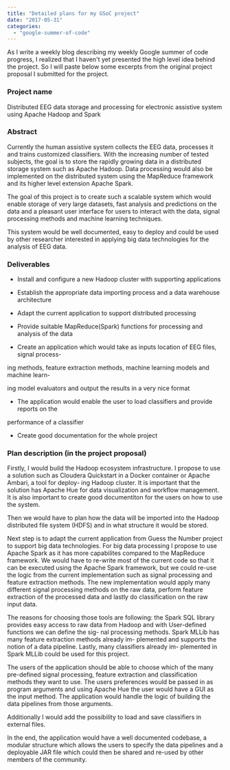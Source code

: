 ```yaml
---
title: "Detailed plans for my GSoC project"
date: "2017-05-31"
categories: 
  - "google-summer-of-code"
---
```


As I write a weekly blog describing my weekly Google summer of code progress, I realized that I haven't yet presented the high level idea behind the project. So I will paste below some excerpts from the original project proposal I submitted for the project.

### Project name

Distributed EEG data storage and processing for electronic assistive system using Apache Hadoop and Spark

### Abstract

Currently the human assistive system collects the EEG data, processes it and trains customized classifiers. With the increasing number of tested subjects, the goal is to store the rapidly growing data in a distributed storage system such as Apache Hadoop. Data processing would also be implemented on the distributed system using the MapReduce framework and its higher level extension Apache Spark.

The goal of this project is to create such a scalable system which would enable storage of very large datasets, fast analysis and predictions on the data and a pleasant user interface for users to interact with the data, signal processing methods and machine learning techniques.

This system would be well documented, easy to deploy and could be used by other researcher interested in applying big data technologies for the analysis of EEG data.

### Deliverables

- Install and configure a new Hadoop cluster with supporting applications

- Establish the appropriate data importing process and a data warehouse architecture

- Adapt the current application to support distributed processing

- Provide suitable MapReduce(Spark) functions for processing and analysis of the data

- Create an application which would take as inputs location of EEG files, signal process-

ing methods, feature extraction methods, machine learning models and machine learn-

ing model evaluators and output the results in a very nice format

- The application would enable the user to load classifiers and provide reports on the

performance of a classifier

- Create good documentation for the whole project

### Plan description (in the project proposal)

Firstly, I would build the Hadoop ecosystem infrastructure. I propose to use a solution such as Cloudera Quickstart in a Docker container or Apache Ambari, a tool for deploy- ing Hadoop cluster. It is important that the solution has Apache Hue for data visualization and workflow management. It is also important to create good documentiton for the users on how to use the system.

Then we would have to plan how the data will be imported into the Hadoop distributed file system (HDFS) and in what structure it would be stored.

Next step is to adapt the current application from Guess the Number project to support big data technologies. For big data processing I propose to use Apache Spark as it has more capabilites compared to the MapReduce framework. We would have to re-write most of the current code so that it can be executed using the Apache Spark framework, but we could re-use the logic from the current implementation such as signal processing and feature extraction methods. The new implementation would apply many different signal processing methods on the raw data, perform feature extraction of the processed data and lastly do classification on the raw input data.

The reasons for choosing those tools are following: the Spark SQL library provides easy access to raw data from Hadoop and with User-defined functions we can define the sig- nal processing methods. Spark MLLib has many feature extraction methods already im- plemented and supports the notion of a data pipeline. Lastly, many classifiers already im- plemented in Spark MLLib could be used for this project.

The users of the application should be able to choose which of the many pre-defined signal processing, feature extraction and classification methods they want to use. The users preferences would be passed in as program arguments and using Apache Hue the user would have a GUI as the input method. The application would handle the logic of building the data pipelines from those arguments.

Additionally I would add the possibility to load and save classifiers in external files.

In the end, the application would have a well documented codebase, a modular structure which allows the users to specify the data pipelines and a deployable JAR file which could then be shared and re-used by other members of the community.
